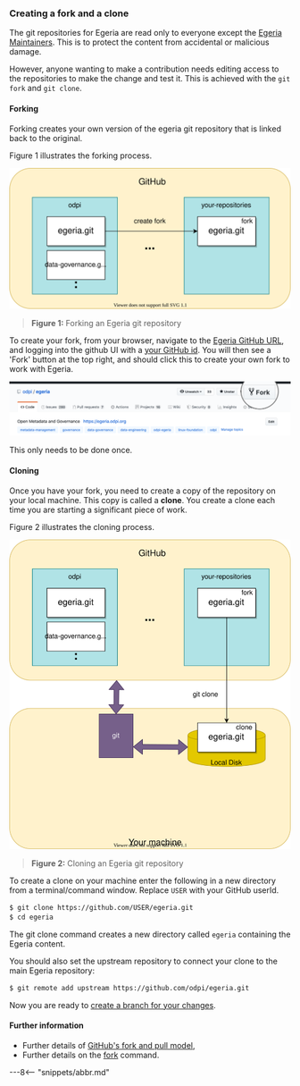 <!-- SPDX-License-Identifier: CC-BY-4.0 -->
<!-- Copyright Contributors to the ODPi Egeria project 2020. -->

### Creating a fork and a clone

The git repositories for Egeria are read only to everyone except the
[Egeria Maintainers](https://github.com/odpi/egeria/blob/master/MAINTAINERS.md).  This is to protect the content from
accidental or malicious damage.

However, anyone wanting to make a contribution needs
editing access to the repositories to make the change and test it.
This is achieved with the `git fork` and `git clone`.

#### Forking

Forking creates your own version of the egeria git repository that is linked back to the
original.

Figure 1 illustrates the forking process.

![Figure 1](git-hub-fork.svg)
> **Figure 1:** Forking an Egeria git repository

To create your fork, from your browser, navigate to the [Egeria GitHub URL](https://github.com/odpi/egeria),
and logging into the github UI with a 
[your GitHub id](task-getting-git-hub-id.md).
You will then see a 'Fork' button at the top right, and should click this to 
create your own fork to work with Egeria. 

![Fork Button](git-hub-fork-button.png)

This only needs to be done once.

#### Cloning

Once you have your fork, you need to create a copy of the repository on your local machine.
This copy is called a **clone**.  You create a clone each time you are starting a significant piece of work.

Figure 2 illustrates the cloning process.

![Figure 2](git-clone.svg)
> **Figure 2:** Cloning an Egeria git repository

To create a clone on your machine enter the following in a new directory from a terminal/command window.
Replace `USER` with your GitHub userId.

```bash
$ git clone https://github.com/USER/egeria.git
$ cd egeria
```

The git clone command creates a new directory called `egeria` containing the Egeria content.

You should also set the upstream repository to connect your clone to the main Egeria repository:

```bash
$ git remote add upstream https://github.com/odpi/egeria.git
```

Now you are ready to [create a branch for your changes](task-creating-git-branches.md).

#### Further information

* Further details of [GitHub's fork and pull model](https://help.github.com/articles/about-collaborative-development-models/),
* Further details on the [fork](https://guides.github.com/activities/forking/) command.


---8<-- "snippets/abbr.md"